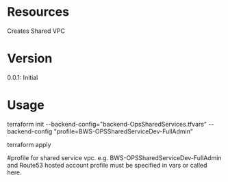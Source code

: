 # Resources
Creates Shared VPC

# Version
0.0.1: Initial

# Usage
terraform init --backend-config="backend-OpsSharedServices.tfvars" --backend-config "profile=BWS-OPSSharedServiceDev-FullAdmin"

terraform apply 

#profile for shared service vpc. e.g. BWS-OPSSharedServiceDev-FullAdmin and Route53 hosted account profile must be specified in vars or called here.


